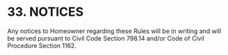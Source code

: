 # 33. NOTICES
Any notices to Homeowner regarding these Rules will be in writing and will be served
pursuant to Civil Code Section 798.14 and/or Code of Civil Procedure Section 1162.
